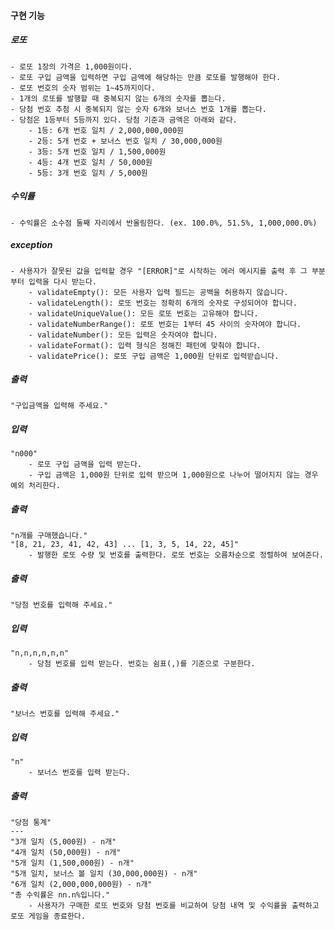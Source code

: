 #### 구현 기능

##### 로또
    - 로또 1장의 가격은 1,000원이다.
    - 로또 구입 금액을 입력하면 구입 금액에 해당하는 만큼 로또를 발행해야 한다.
    - 로또 번호의 숫자 범위는 1~45까지이다.
    - 1개의 로또를 발행할 때 중복되지 않는 6개의 숫자를 뽑는다.
    - 당첨 번호 추첨 시 중복되지 않는 숫자 6개와 보너스 번호 1개를 뽑는다.
    - 당첨은 1등부터 5등까지 있다. 당첨 기준과 금액은 아래와 같다.
        - 1등: 6개 번호 일치 / 2,000,000,000원
        - 2등: 5개 번호 + 보너스 번호 일치 / 30,000,000원
        - 3등: 5개 번호 일치 / 1,500,000원
        - 4등: 4개 번호 일치 / 50,000원
        - 5등: 3개 번호 일치 / 5,000원

##### 수익률
    - 수익률은 소수점 둘째 자리에서 반올림한다. (ex. 100.0%, 51.5%, 1,000,000.0%)

##### exception
    - 사용자가 잘못된 값을 입력할 경우 "[ERROR]"로 시작하는 에러 메시지를 출력 후 그 부분부터 입력을 다시 받는다.
        - validateEmpty(): 모든 사용자 입력 필드는 공백을 허용하지 않습니다.
        - validateLength(): 로또 번호는 정확히 6개의 숫자로 구성되어야 합니다.
        - validateUniqueValue(): 모든 로또 번호는 고유해야 합니다.
        - validateNumberRange(): 로또 번호는 1부터 45 사이의 숫자여야 합니다.
        - validateNumber(): 모든 입력은 숫자여야 합니다.
        - validateFormat(): 입력 형식은 정해진 패턴에 맞춰야 합니다.
        - validatePrice(): 로또 구입 금액은 1,000원 단위로 입력받습니다.

##### 출력
    "구입금액을 입력해 주세요."

##### 입력
    "n000"
        - 로또 구입 금액을 입력 받는다. 
        - 구입 금액은 1,000원 단위로 입력 받으며 1,000원으로 나누어 떨어지지 않는 경우 예외 처리한다.

##### 출력
    "n개를 구매했습니다."
    "[8, 21, 23, 41, 42, 43] ... [1, 3, 5, 14, 22, 45]"
        - 발행한 로또 수량 및 번호를 출력한다. 로또 번호는 오름차순으로 정렬하여 보여준다.

##### 출력
    "당첨 번호를 입력해 주세요."

##### 입력
    "n,n,n,n,n,n"
        - 당첨 번호를 입력 받는다. 번호는 쉼표(,)를 기준으로 구분한다.

##### 출력
    "보너스 번호를 입력해 주세요."

##### 입력
    "n"
        - 보너스 번호를 입력 받는다.

##### 출력
    "당첨 통계"
    ---
    "3개 일치 (5,000원) - n개"
    "4개 일치 (50,000원) - n개"
    "5개 일치 (1,500,000원) - n개"
    "5개 일치, 보너스 볼 일치 (30,000,000원) - n개"
    "6개 일치 (2,000,000,000원) - n개"
    "총 수익률은 nn.n%입니다."
        - 사용자가 구매한 로또 번호와 당첨 번호를 비교하여 당첨 내역 및 수익률을 출력하고 로또 게임을 종료한다.
